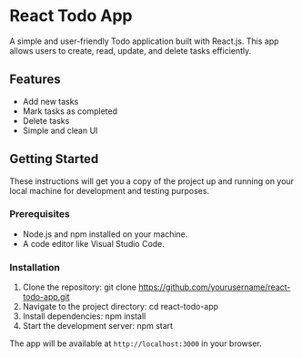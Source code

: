 # React Todo App

A simple and user-friendly Todo application built with React.js. This app allows users to create, read, update, and delete tasks efficiently.

## Features

- Add new tasks
- Mark tasks as completed
- Delete tasks
- Simple and clean UI

## Getting Started

These instructions will get you a copy of the project up and running on your local machine for development and testing purposes.

### Prerequisites

- Node.js and npm installed on your machine.
- A code editor like Visual Studio Code.

### Installation

1. Clone the repository:
git clone https://github.com/yourusername/react-todo-app.git
2. Navigate to the project directory:
cd react-todo-app
3. Install dependencies:
npm install
4. Start the development server:
npm start

The app will be available at `http://localhost:3000` in your browser.
